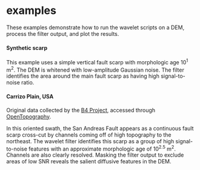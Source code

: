 # examples
These examples demonstrate how to run the wavelet scripts on a DEM, process the filter output, and plot the results.

#### Synthetic scarp
This example uses a simple vertical fault scarp with morphologic age 10<sup>1</sup> m<sup>2</sup>. The DEM is whitened with low-amplitude Gaussian noise. The filter identifies the area around the main fault scarp as having high signal-to-noise ratio.

#### Carrizo Plain, USA
Original data collected by the [B4 Project](http://siovizcenter.ucsd.edu/topo/b4.php), accessed through [OpenTopography](http://www.opentopography.org/).

In this oriented swath, the San Andreas Fault appears as a continuous fault scarp cross-cut by channels coming off of high topography to the northeast. The wavelet filter identifies this scarp as a group of high signal-to-noise features with an approximate morphologic age of 10<sup>2.5</sup> m<sup>2</sup>. Channels are also clearly resolved. Masking the filter output to exclude areas of low SNR reveals the salient diffusive features in the DEM.
